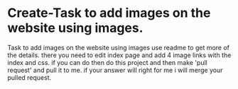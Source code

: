 # Create-Task to add images on the website using images.
Task to add images on the website using images use readme to get more of the details.
there you need to edit index page and add 4 image links with the index and css.
if you can do then do this project and then make 'pull request' and pull it to me.
if your answer will right for me i will merge your pulled request.
